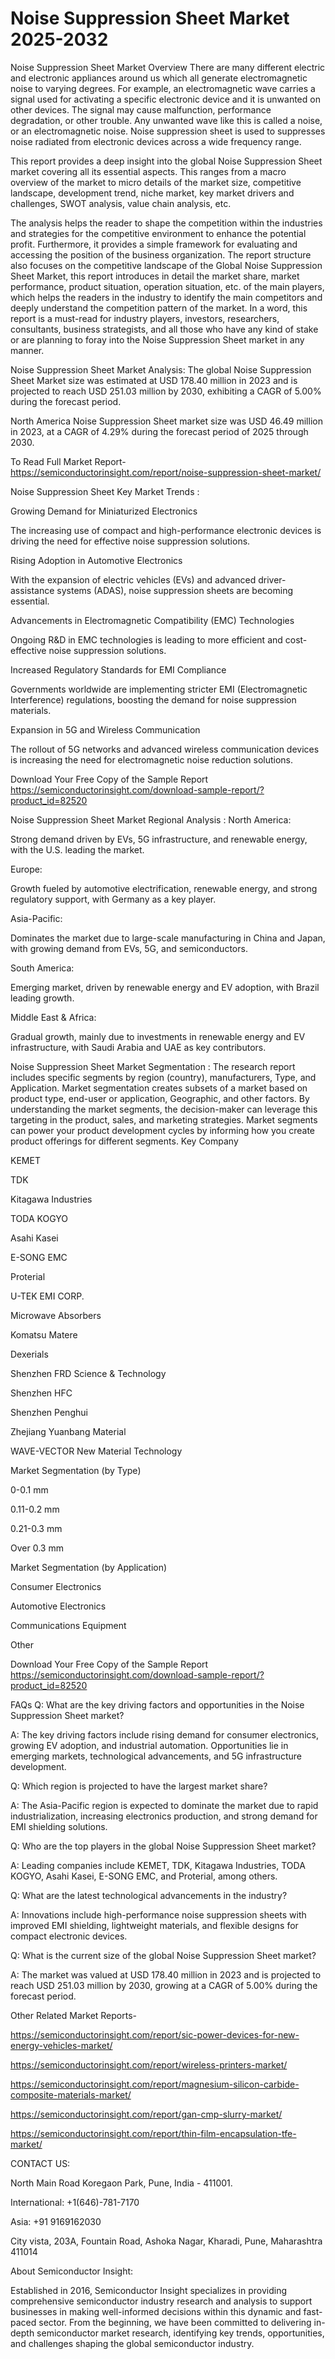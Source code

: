 <h1>Noise Suppression Sheet Market 2025-2032</h1>
Noise Suppression Sheet Market Overview
There are many different electric and electronic appliances around us which all generate electromagnetic noise to varying degrees. For example, an electromagnetic wave carries a signal used for activating a specific electronic device and it is unwanted on other devices. The signal may cause malfunction, performance degradation, or other trouble. Any unwanted wave like this is called a noise, or an electromagnetic noise. Noise suppression sheet is used to suppresses noise radiated from electronic devices across a wide frequency range.

This report provides a deep insight into the global Noise Suppression Sheet market covering all its essential aspects. This ranges from a macro overview of the market to micro details of the market size, competitive landscape, development trend, niche market, key market drivers and challenges, SWOT analysis, value chain analysis, etc.

The analysis helps the reader to shape the competition within the industries and strategies for the competitive environment to enhance the potential profit. Furthermore, it provides a simple framework for evaluating and accessing the position of the business organization. The report structure also focuses on the competitive landscape of the Global Noise Suppression Sheet Market, this report introduces in detail the market share, market performance, product situation, operation situation, etc. of the main players, which helps the readers in the industry to identify the main competitors and deeply understand the competition pattern of the market.
In a word, this report is a must-read for industry players, investors, researchers, consultants, business strategists, and all those who have any kind of stake or are planning to foray into the Noise Suppression Sheet market in any manner.

Noise Suppression Sheet Market Analysis:
The global Noise Suppression Sheet Market size was estimated at USD 178.40 million in 2023 and is projected to reach USD 251.03 million by 2030, exhibiting a CAGR of 5.00% during the forecast period.

North America Noise Suppression Sheet market size was USD 46.49 million in 2023, at a CAGR of 4.29% during the forecast period of 2025 through 2030.

To Read Full Market Report-
https://semiconductorinsight.com/report/noise-suppression-sheet-market/

Noise Suppression Sheet Key Market Trends  :

Growing Demand for Miniaturized Electronics

The increasing use of compact and high-performance electronic devices is driving the need for effective noise suppression solutions.

Rising Adoption in Automotive Electronics

With the expansion of electric vehicles (EVs) and advanced driver-assistance systems (ADAS), noise suppression sheets are becoming essential.

Advancements in Electromagnetic Compatibility (EMC) Technologies

Ongoing R&D in EMC technologies is leading to more efficient and cost-effective noise suppression solutions.

Increased Regulatory Standards for EMI Compliance

Governments worldwide are implementing stricter EMI (Electromagnetic Interference) regulations, boosting the demand for noise suppression materials.

Expansion in 5G and Wireless Communication

The rollout of 5G networks and advanced wireless communication devices is increasing the need for electromagnetic noise reduction solutions.


Download Your Free Copy of the Sample Report
https://semiconductorinsight.com/download-sample-report/?product_id=82520


Noise Suppression Sheet Market Regional Analysis :
North America:

Strong demand driven by EVs, 5G infrastructure, and renewable energy, with the U.S. leading the market.

Europe:

Growth fueled by automotive electrification, renewable energy, and strong regulatory support, with Germany as a key player.

Asia-Pacific:

Dominates the market due to large-scale manufacturing in China and Japan, with growing demand from EVs, 5G, and semiconductors.

South America:

Emerging market, driven by renewable energy and EV adoption, with Brazil leading growth.

Middle East & Africa:

Gradual growth, mainly due to investments in renewable energy and EV infrastructure, with Saudi Arabia and UAE as key contributors.

Noise Suppression Sheet Market Segmentation :
The research report includes specific segments by region (country), manufacturers, Type, and Application. Market segmentation creates subsets of a market based on product type, end-user or application, Geographic, and other factors. By understanding the market segments, the decision-maker can leverage this targeting in the product, sales, and marketing strategies. Market segments can power your product development cycles by informing how you create product offerings for different segments.
Key Company

KEMET

TDK

Kitagawa Industries

TODA KOGYO

Asahi Kasei

E-SONG EMC

Proterial

U-TEK EMI CORP.

Microwave Absorbers

Komatsu Matere

Dexerials

Shenzhen FRD Science & Technology

Shenzhen HFC

Shenzhen Penghui

Zhejiang Yuanbang Material

WAVE-VECTOR New Material Technology

Market Segmentation (by Type)

0-0.1 mm

0.11-0.2 mm

0.21-0.3 mm

Over 0.3 mm

Market Segmentation (by Application)

Consumer Electronics

Automotive Electronics

Communications Equipment

Other


Download Your Free Copy of the Sample Report
https://semiconductorinsight.com/download-sample-report/?product_id=82520


FAQs
Q: What are the key driving factors and opportunities in the Noise Suppression Sheet market?

A: The key driving factors include rising demand for consumer electronics, growing EV adoption, and industrial automation. Opportunities lie in emerging markets, technological advancements, and 5G infrastructure development.


Q: Which region is projected to have the largest market share?

A: The Asia-Pacific region is expected to dominate the market due to rapid industrialization, increasing electronics production, and strong demand for EMI shielding solutions.


Q: Who are the top players in the global Noise Suppression Sheet market?

A: Leading companies include KEMET, TDK, Kitagawa Industries, TODA KOGYO, Asahi Kasei, E-SONG EMC, and Proterial, among others.


Q: What are the latest technological advancements in the industry?

A: Innovations include high-performance noise suppression sheets with improved EMI shielding, lightweight materials, and flexible designs for compact electronic devices.


Q: What is the current size of the global Noise Suppression Sheet market?

A: The market was valued at USD 178.40 million in 2023 and is projected to reach USD 251.03 million by 2030, growing at a CAGR of 5.00% during the forecast period.

Other Related Market Reports-


https://semiconductorinsight.com/report/sic-power-devices-for-new-energy-vehicles-market/


https://semiconductorinsight.com/report/wireless-printers-market/


https://semiconductorinsight.com/report/magnesium-silicon-carbide-composite-materials-market/


https://semiconductorinsight.com/report/gan-cmp-slurry-market/


https://semiconductorinsight.com/report/thin-film-encapsulation-tfe-market/




CONTACT US:

North Main Road Koregaon Park, Pune, India - 411001.

International: +1(646)-781-7170

Asia: +91 9169162030


City vista, 203A, Fountain Road, Ashoka Nagar, Kharadi, Pune, Maharashtra 411014


About Semiconductor Insight:

Established in 2016, Semiconductor Insight specializes in providing comprehensive semiconductor industry research and analysis to support businesses in making well-informed decisions within this dynamic and fast-paced sector. From the beginning, we have been committed to delivering in-depth semiconductor market research, identifying key trends, opportunities, and challenges shaping the global semiconductor industry. 
